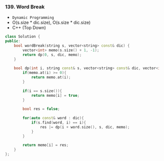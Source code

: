 ### 139. Word Break

* `Dynamic Programming`
* O(s.size * dic.size), O(s.size * dic.size)
* C++ (Top Down)
```cpp
class Solution {
public:
    bool wordBreak(string s, vector<string> const& dic) {
        vector<int> memo(s.size() + 1, -1);
        return dp(0, s, dic, memo);
    }
    
    bool dp(int i, string const& s, vector<string> const& dic, vector<int>& memo){
        if(memo.at(i) >= 0){
            return memo.at(i);
        }
        
        if(i == s.size()){
            return memo[i] = true;
        }
        
        bool res = false;
        
        for(auto const& word : dic){
            if(s.find(word, i) == i){
                res |= dp(i + word.size(), s, dic, memo);
            }
        }
        
        return memo[i] = res;
    }
};
```
